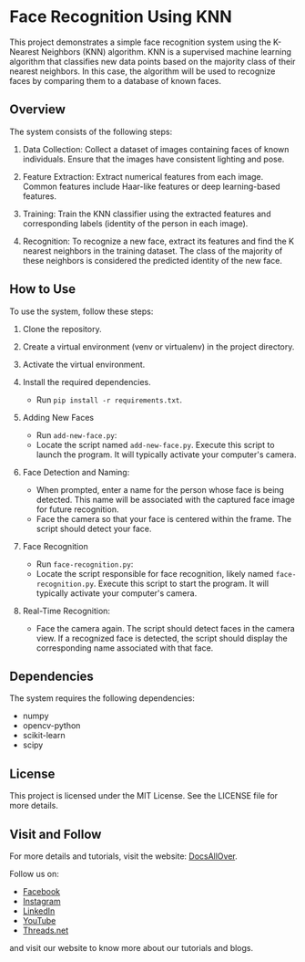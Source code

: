 # Face Recognition Using KNN

This project demonstrates a simple face recognition system using the K-Nearest Neighbors (KNN) algorithm. KNN is a supervised machine learning algorithm that classifies new data points based on the majority class of their nearest neighbors. In this case, the algorithm will be used to recognize faces by comparing them to a database of known faces.

## Overview

The system consists of the following steps:

1. Data Collection: Collect a dataset of images containing faces of known individuals. Ensure that the images have consistent lighting and pose.

2. Feature Extraction: Extract numerical features from each image. Common features include Haar-like features or deep learning-based features.

3. Training: Train the KNN classifier using the extracted features and corresponding labels (identity of the person in each image).

4. Recognition: To recognize a new face, extract its features and find the K nearest neighbors in the training dataset. The class of the majority of these neighbors is considered the predicted identity of the new face.

## How to Use
To use the system, follow these steps:
1. Clone the repository.
2. Create a virtual environment (venv or virtualenv) in the project directory.
3. Activate the virtual environment.
4. Install the required dependencies.
   - Run `pip install -r requirements.txt`.
5. Adding New Faces
   - Run `add-new-face.py`:
   - Locate the script named `add-new-face.py`. Execute this script to launch the program. It will typically activate your computer's camera.
6. Face Detection and Naming:
   - When prompted, enter a name for the person whose face is being detected. This name will be associated with the captured face image for future recognition.
   - Face the camera so that your face is centered within the frame. The script should detect your face.
   
8. Face Recognition
   - Run `face-recognition.py`:
   - Locate the script responsible for face recognition, likely named `face-recognition.py`. Execute this script to start the program. It will typically activate your computer's camera.

9. Real-Time Recognition:
   - Face the camera again. The script should detect faces in the camera view. If a recognized face is detected, the script should display the corresponding name associated with that face.

## Dependencies
The system requires the following dependencies:
- numpy
- opencv-python
- scikit-learn
- scipy

## License
This project is licensed under the MIT License. See the LICENSE file for more details.


## Visit and Follow
For more details and tutorials, visit the website: [DocsAllOver](https://docsallover.com/).

Follow us on:
- [Facebook](https://www.facebook.com/docsallover)
- [Instagram](https://www.instagram.com/docsallover.tech/)
- [LinkedIn](https://www.linkedin.com/company/docsallover/)
- [YouTube](https://www.youtube.com/@docsallover)
- [Threads.net](https://threads.net/docsallover.tech)

and visit our website to know more about our tutorials and blogs.
